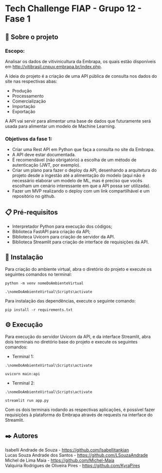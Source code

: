 # Tech Challenge FIAP - Grupo 12 - Fase 1

## 🚀 Sobre o projeto 

### Escopo:

Analisar os dados de vitivinicultura da Embrapa, os quais estão disponíveis em http://vitibrasil.cnpuv.embrapa.br/index.php.

A ideia do projeto é a criação de uma API pública de consulta nos dados do site nas respectivas abas:

* Produção
* Processamento
* Comercialização
* Importação
* Exportação

A API vai servir para alimentar uma base de dados que futuramente será usada para alimentar um modelo de Machine Learning.

### Objetivos da fase 1:

- Criar uma Rest API em Python que faça a consulta no site da Embrapa.
- A API deve estar documentada.
- É recomendável (não obrigatório) a escolha de um método de autenticação (JWT, por exemplo).
- Criar um plano para fazer o deploy da API, desenhando a arquitetura do projeto desde a ingestão até a alimentação do modelo (aqui não é necessário elaborar um modelo de ML, mas é preciso que vocês escolham um cenário interessante em que a API possa ser utilizada).
- Fazer um MVP realizando o deploy com um link compartilhável e um repositório no github.

## 📋 Pré-requisitos

- Interpretador Python para execução dos códigos;
- Biblioteca FastAPI para criação da API;
- Biblioteca Uvicorn para criação de servidor da API.
- Biblioteca Streamlit para criação de interface de requisições da API.

## 🔧 Instalação
Para criação do ambiente virtual, abra o diretório do projeto e execute os seguintes comandos no terminal:
````
python -m venv nomeDoAmbienteVirtual

.\nomeDoAmbienteVirtual\Scripts\activate
````
Para instalação das dependências, execute o seguinte comando:
````
pip install -r requirements.txt
````

## ⚙️ Execução
Para execução do servidor Uvicorn da API, e da interface Streamlit, abra dois terminais no diretório base do projeto e execute os seguintes comandos:
- Terminal 1:
````
.\nomeDoAmbienteVirtual\Scripts\activate

uvicorn main:api
````
- Terminal 2:
````
.\nomeDoAmbienteVirtual\Scripts\activate

streamlit run app.py
````

Com os dois terminais rodando as respectivas aplicações, é possível fazer requisições à plataforma do Embrapa através de requests na interface do Streamlit.

## ✒️ Autores

Isabelli Andrade de Souza - https://github.com/Isabellitankian
<br>
Lucas Souza Andrade dos Santos - https://github.com/LSouzaAndrade
<br>
Michel de Lima Maia - https://github.com/Michel-Maia
<br>
Valquiria Rodrigues de Oliveira Pires - https://github.com/KyraPires
